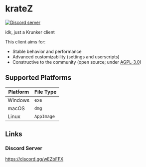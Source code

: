 # krateZ
[![Discord server](https://discord.com/api/guilds/697366856914173994/widget.png)](https://discord.gg/dY6ZQeuhV4)

idk, just a Krunker client 

This client aims for:
- Stable behavior and performance
- Advanced customizability (settings and userscripts)
- Constructive to the community (open source; under [AGPL-3.0](https://github.com/kratez47/krateZ/blob/main/kratez-master/LICENSE))

## Supported Platforms
| Platform | File Type |
|-|-|
| Windows | `exe` |
| macOS | `dmg` |
| Linux | `AppImage` |

## Links
### Discord Server
https://discord.gg/wEZbFFX
